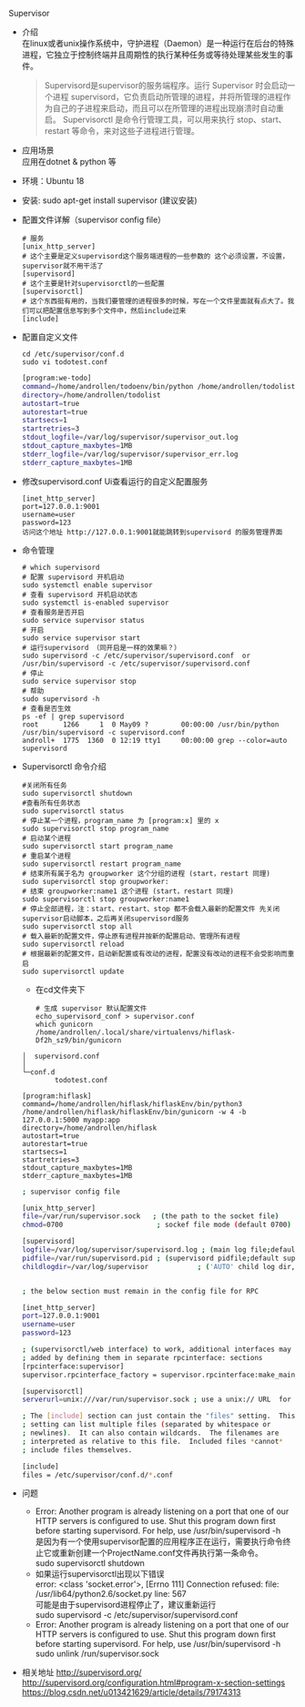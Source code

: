 Supervisor
* 介绍  
    在linux或者unix操作系统中，守护进程（Daemon）是一种运行在后台的特殊进程，它独立于控制终端并且周期性的执行某种任务或等待处理某些发生的事件。  
    > Supervisord是supervisor的服务端程序。运行 Supervisor 时会启动一个进程 supervisord，它负责启动所管理的进程，并将所管理的进程作为自己的子进程来启动，而且可以在所管理的进程出现崩溃时自动重启。
    > Supervisorctl 是命令行管理工具，可以用来执行 stop、start、restart 等命令，来对这些子进程进行管理。
* 应用场景   
    应用在dotnet & python 等

* 环境：Ubuntu 18 

* 安装: sudo apt-get install supervisor (建议安装)

* 配置文件详解（supervisor config file）
    ```
    # 服务
    [unix_http_server]  
    # 这个主要是定义supervisord这个服务端进程的一些参数的 这个必须设置，不设置，supervisor就不用干活了
    [supervisord]          
    # 这个主要是针对supervisorctl的一些配置
    [supervisorctl]   
    # 这个东西挺有用的，当我们要管理的进程很多的时候，写在一个文件里面就有点大了。我们可以把配置信息写到多个文件中，然后include过来
    [include]  
    ```

* 配置自定义文件
    ```
    cd /etc/supervisor/conf.d
    sudo vi todotest.conf
    ```

    ``` bash
    [program:we-todo]
    command=/home/androllen/todoenv/bin/python /home/androllen/todolist/run.py
    directory=/home/androllen/todolist              
    autostart=true                                  			
    autorestart=true                                		
    startsecs=1                                     							
    startretries=3                                  			                   				
    stdout_logfile=/var/log/supervisor/supervisor_out.log			
    stdout_capture_maxbytes=1MB                     				
    stderr_logfile=/var/log/supervisor/supervisor_err.log			
    stderr_capture_maxbytes=1MB  
    ```

* 修改supervisord.conf Ui查看运行的自定义配置服务 
    ```
    [inet_http_server]
    port=127.0.0.1:9001
    username=user
    password=123
    访问这个地址 http://127.0.0.1:9001就能跳转到supervisord 的服务管理界面
    ```


* 命令管理
    ```
    # which supervisord
    # 配置 supervisord 开机启动
    sudo systemctl enable supervisor
    # 查看 supervisord 开机启动状态
    sudo systemctl is-enabled supervisor
    # 查看服务是否开启 
    sudo service supervisor status
    # 开启 
    sudo service supervisor start
    # 运行supervisord （同开启是一样的效果嘛？）
    sudo supervisord -c /etc/supervisor/supervisord.conf  or /usr/bin/supervisord -c /etc/supervisor/supervisord.conf
    # 停止 
    sudo service supervisor stop
    # 帮助
    sudo supervisord -h
    # 查看是否生效
    ps -ef | grep supervisord
    root      1266     1  0 May09 ?        00:00:00 /usr/bin/python /usr/bin/supervisord -c supervisord.conf
    androll+  1775  1360  0 12:19 tty1     00:00:00 grep --color=auto supervisord
    ```

* Supervisorctl 命令介绍
    ```
    #关闭所有任务 
    sudo supervisorctl shutdown 
    #查看所有任务状态
    sudo supervisorctl status 
    # 停止某一个进程，program_name 为 [program:x] 里的 x
    sudo supervisorctl stop program_name
    # 启动某个进程
    sudo supervisorctl start program_name
    # 重启某个进程
    sudo supervisorctl restart program_name
    # 结束所有属于名为 groupworker 这个分组的进程 (start，restart 同理)
    sudo supervisorctl stop groupworker:
    # 结束 groupworker:name1 这个进程 (start，restart 同理)
    sudo supervisorctl stop groupworker:name1
    # 停止全部进程，注：start、restart、stop 都不会载入最新的配置文件 先关闭supervisor启动脚本，之后再关闭supervisord服务
    sudo supervisorctl stop all
    # 载入最新的配置文件，停止原有进程并按新的配置启动、管理所有进程
    sudo supervisorctl reload
    # 根据最新的配置文件，启动新配置或有改动的进程，配置没有改动的进程不会受影响而重启
    sudo supervisorctl update
    ```
    - 在cd文件夹下
        ```
        # 生成 supervisor 默认配置文件  
        echo_supervisord_conf > supervisor.conf   
        which gunicorn
        /home/androllen/.local/share/virtualenvs/hiflask-Df2h_sz9/bin/gunicorn
        ```  

    ```
    │  supervisord.conf
    │
    └─conf.d
            todotest.conf
    ```

    ``` 
    [program:hiflask]
    command=/home/androllen/hiflask/hiflaskEnv/bin/python3 /home/androllen/hiflask/hiflaskEnv/bin/gunicorn -w 4 -b 127.0.0.1:5000 myapp:app
    directory=/home/androllen/hiflask
    autostart=true
    autorestart=true
    startsecs=1
    startretries=3
    stdout_capture_maxbytes=1MB
    stderr_capture_maxbytes=1MB
    ```

    ``` bash
    ; supervisor config file

    [unix_http_server]
    file=/var/run/supervisor.sock   ; (the path to the socket file)
    chmod=0700                       ; sockef file mode (default 0700)

    [supervisord]
    logfile=/var/log/supervisor/supervisord.log ; (main log file;default $CWD/supervisord.log)
    pidfile=/var/run/supervisord.pid ; (supervisord pidfile;default supervisord.pid)
    childlogdir=/var/log/supervisor            ; ('AUTO' child log dir, default $TEMP)


    ; the below section must remain in the config file for RPC

    [inet_http_server]
    port=127.0.0.1:9001
    username=user
    password=123

    ; (supervisorctl/web interface) to work, additional interfaces may be
    ; added by defining them in separate rpcinterface: sections
    [rpcinterface:supervisor]
    supervisor.rpcinterface_factory = supervisor.rpcinterface:make_main_rpcinterface

    [supervisorctl]
    serverurl=unix:///var/run/supervisor.sock ; use a unix:// URL  for a unix socket

    ; The [include] section can just contain the "files" setting.  This
    ; setting can list multiple files (separated by whitespace or
    ; newlines).  It can also contain wildcards.  The filenames are
    ; interpreted as relative to this file.  Included files *cannot*
    ; include files themselves.

    [include]
    files = /etc/supervisor/conf.d/*.conf

    ```

* 问题  
    - Error: Another program is already listening on a port that one of our HTTP servers is configured to use.  Shut this program down first before starting supervisord.  For help, use /usr/bin/supervisord -h  
        是因为有一个使用supervisor配置的应用程序正在运行，需要执行命令终止它或重新创建一个ProjectName.conf文件再执行第一条命令。  
    sudo supervisorctl shutdown  
    - 如果运行supervisorctl出现以下错误   
        error: <class 'socket.error'>, [Errno 111] Connection refused: file: /usr/lib64/python2.6/socket.py line: 567  
        可能是由于supervisord进程停止了，建议重新运行  
        sudo supervisord -c /etc/supervisor/supervisord.conf  
    - Error: Another program is already listening on a port that one of our HTTP servers is configured to use. Shut this program down first before starting supervisord.
For help, use /usr/bin/supervisord -h  
        sudo unlink /run/supervisor.sock  
        
* 相关地址
    http://supervisord.org/  
    http://supervisord.org/configuration.html#program-x-section-settings  
    https://blog.csdn.net/u013421629/article/details/79174313  

